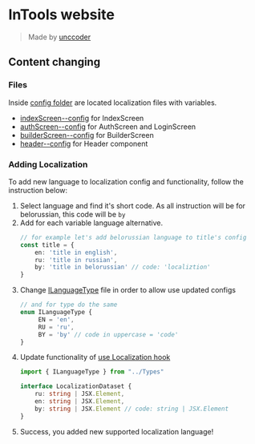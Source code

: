 # InTools website
> Made by [unccoder](https://github.com/unccoderr)

## Content changing 

### Files
Inside [config folder](src/Config) are located localization files with variables.
* [indexScreen--config](src/Config/indexScreen--config.tsx) for IndexScreen
* [authScreen--config](src/Config/authScreen--config.ts) for AuthScreen and LoginScreen
* [builderScreen--config](src/Config/builderScreen--config.ts) for BuilderScreen
* [header--config](src/Config/header--config.ts) for Header component

### Adding Localization
To add new language to localization config and functionality, follow the instruction below:
1. Select language and find it's short code. As all instruction will be for belorussian, this code will be `by`
2. Add for each variable language alternative. 
    ```ts 
    // for example let's add belorussian language to title's config
    const title = {
        en: 'title in english',
        ru: 'title in russian',
        by: 'title in belorussian' // code: 'localiztion'
    }
    ```
3. Change [ILanguageType](src/Types/ILanguageType.ts) file in order to allow use updated configs
    ```ts 
    // and for type do the same 
    enum ILanguageType {
         EN = 'en',
         RU = 'ru',
         BY = 'by' // code in uppercase = 'code'
    }
    ```
4. Update functionality of [use Localization hook](src/Hooks/useLocalization.ts)
    ```ts
    import { ILanguageType } from "../Types"

    interface LocalizationDataset {
        ru: string | JSX.Element,
        en: string | JSX.Element,
        by: string | JSX.Element // code: string | JSX.Element
    }
    ```
5. Success, you added new supported localization language!
